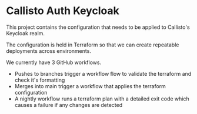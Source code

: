# Callisto Auth Keycloak
This project contains the configuration that needs to be applied to Callisto's Keycloak realm.

The configuration is held in Terraform so that we can create repeatable deployments across environments.

We currently have 3 GitHub workflows. 

- Pushes to branches trigger a workflow flow to validate the terraform and check it's formatting
- Merges into main trigger a workflow that applies the terraform configuration
- A nightly workflow runs a terraform plan with a detailed exit code which causes a failure if any changes are detected